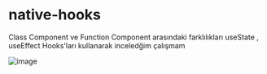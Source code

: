# native-hooks

Class Component ve Function Component arasındaki farklılıkları  useState , useEffect Hooks'ları kullanarak inceledğim çalışmam

![image](https://user-images.githubusercontent.com/48362107/85858025-8d93c980-b7c3-11ea-9d90-ab617e608668.png)



